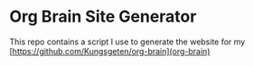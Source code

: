 # Org Brain Site Generator

This repo contains a script I use to generate the website for my
[https://github.com/Kungsgeten/org-brain](org-brain)
